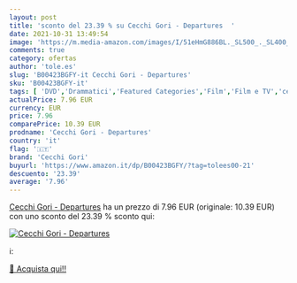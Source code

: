 ```yaml
---
layout: post
title: 'sconto del 23.39 % su Cecchi Gori - Departures  '
date: 2021-10-31 13:49:54
image: 'https://m.media-amazon.com/images/I/51eHmG886BL._SL500_._SL400_.jpg'
comments: true
category: ofertas
author: 'tole.es'
slug: 'B00423BGFY-it Cecchi Gori - Departures'
sku: 'B00423BGFY-it'
tags: [ 'DVD','Drammatici','Featured Categories','Film','Film e TV','cecchi gori', ]
actualPrice: 7.96 EUR
currency: EUR
price: 7.96
comparePrice: 10.39 EUR
prodname: 'Cecchi Gori - Departures'
country: 'it'
flag: '🇮🇹'
brand: 'Cecchi Gori'
buyurl: 'https://www.amazon.it/dp/B00423BGFY/?tag=tolees00-21'
descuento: '23.39'
average: '7.96'
---
```


[Cecchi Gori - Departures](https://www.amazon.it/dp/B00423BGFY/?tag=tolees00-21) ha un prezzo di 7.96 EUR (originale: 10.39 EUR) con uno sconto del 23.39 % sconto qui:

[![Cecchi Gori - Departures](https://m.media-amazon.com/images/I/51eHmG886BL._SL500_._SL400_.jpg)](https://www.amazon.it/dp/B00423BGFY/?tag=tolees00-21)

ℹ️:


[🛒 Acquista qui!!](https://www.amazon.it/dp/B00423BGFY/?tag=tolees00-21)
